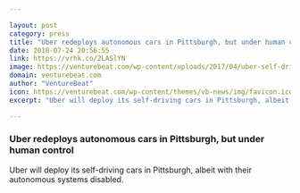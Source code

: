 ```yaml
---

layout: post
category: press
title: "Uber redeploys autonomous cars in Pittsburgh, but under human control"
date: 2018-07-24 20:56:55
link: https://vrhk.co/2LASlYN
image: https://venturebeat.com/wp-content/uploads/2017/04/uber-self-driving-car-pittsburgh.jpg?fit=4044%2C2274&strip=all
domain: venturebeat.com
author: "VentureBeat"
icon: https://venturebeat.com/wp-content/themes/vb-news/img/favicon.ico
excerpt: "Uber will deploy its self-driving cars in Pittsburgh, albeit with their autonomous systems disabled."

---
```


### Uber redeploys autonomous cars in Pittsburgh, but under human control

Uber will deploy its self-driving cars in Pittsburgh, albeit with their autonomous systems disabled.